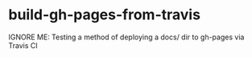 # build-gh-pages-from-travis
IGNORE ME: Testing a method of deploying a docs/ dir to gh-pages via Travis CI
